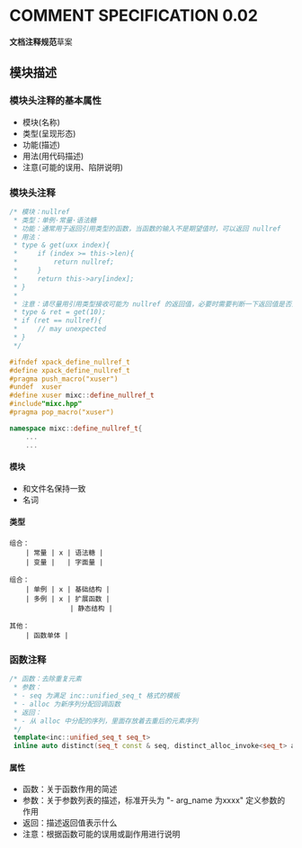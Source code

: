 # COMMENT SPECIFICATION 0.02
**文档注释规范**草案

## 模块描述
### 模块头注释的基本属性
- 模块(名称)
- 类型(呈现形态)
- 功能(描述)
- 用法(用代码描述)
- 注意(可能的误用、陷阱说明)

### 模块头注释
```C++
/* 模块：nullref
 * 类型：单例·常量·语法糖
 * 功能：通常用于返回引用类型的函数，当函数的输入不是期望值时，可以返回 nullref
 * 用法：
 * type & get(uxx index){
 *     if (index >= this->len){
 *         return nullref;
 *     }
 *     return this->ary[index];
 * }
 * 
 * 注意：请尽量用引用类型接收可能为 nullref 的返回值，必要时需要判断一下返回值是否为 nullref
 * type & ret = get(10);
 * if (ret == nullref){
 *     // may unexpected
 * }
 */

#ifndef xpack_define_nullref_t
#define xpack_define_nullref_t
#pragma push_macro("xuser")
#undef  xuser
#define xuser mixc::define_nullref_t
#include"mixc.hpp"
#pragma pop_macro("xuser")

namespace mixc::define_nullref_t{
    ...
    ...
```

#### 模块
- 和文件名保持一致
- 名词

#### 类型
```
组合：
    | 常量 | x | 语法糖 |
    | 变量 |   | 字面量 |

组合：
    | 单例 | x | 基础结构 |
    | 多例 | x | 扩展函数 |
               | 静态结构 |

其他：
    | 函数单体 |

```

### 函数注释
```C++
/* 函数：去除重复元素
 * 参数：
 * - seq 为满足 inc::unified_seq_t 格式的模板
 * - alloc 为新序列分配回调函数
 * 返回：
 * - 从 alloc 中分配的序列，里面存放着去重后的元素序列
 */ 
 template<inc::unified_seq_t seq_t>
 inline auto distinct(seq_t const & seq, distinct_alloc_invoke<seq_t> alloc);

```

#### 属性
- 函数：关于函数作用的简述
- 参数：关于参数列表的描述，标准开头为 "- arg_name 为xxxx" 定义参数的作用
- 返回：描述返回值表示什么
- 注意：根据函数可能的误用或副作用进行说明
